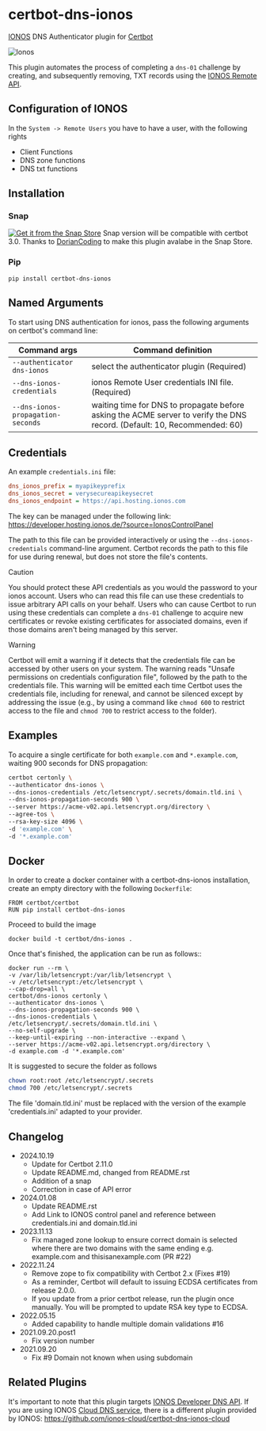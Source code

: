 # certbot-dns-ionos

[IONOS](https://www.ionos.de/) DNS Authenticator plugin for [Certbot](https://certbot.eff.org/)

![Ionos](https://www.ionos.co.uk/newsroom/wp-content/uploads/sites/7/2021/12/LOGO_IONOS_Blue_RGB-1.png)

This plugin automates the process of completing a ``dns-01`` challenge by
creating, and subsequently removing, TXT records using the [IONOS Remote API](https://developer.hosting.ionos.com/docs/dns).

## Configuration of IONOS

In the `System -> Remote Users` you have to have a user, with the following rights

- Client Functions
- DNS zone functions
- DNS txt functions

## Installation

### Snap

[![Get it from the Snap Store](https://snapcraft.io/static/images/badges/en/snap-store-black.svg)](https://snapcraft.io/certbot-dns-ionos)
Snap version will be compatible with certbot 3.0. Thanks to [DorianCoding](https://github.com/DorianCoding) to make this plugin avalabe in the Snap Store.

### Pip

`pip install certbot-dns-ionos`

## Named Arguments

To start using DNS authentication for ionos, pass the following arguments on certbot's command line:

| Command args | Command definition |
| --- | --- |
|``--authenticator dns-ionos`` | select the authenticator plugin (Required) |
|``--dns-ionos-credentials`` |ionos Remote User credentials INI file. (Required) |
|``--dns-ionos-propagation-seconds``|waiting time for DNS to propagate before asking the ACME server to verify the DNS record. (Default: 10, Recommended: 60) |

## Credentials

An example ``credentials.ini`` file:

```ini
dns_ionos_prefix = myapikeyprefix
dns_ionos_secret = verysecureapikeysecret
dns_ionos_endpoint = https://api.hosting.ionos.com
```

The key can be managed under the following link:  <https://developer.hosting.ionos.de/?source=IonosControlPanel>

The path to this file can be provided interactively or using the
`--dns-ionos-credentials` command-line argument. Certbot
records the path to this file for use during renewal, but does not store the file's contents.

> [!CAUTION]
> You should protect these API credentials as you would the
password to your ionos account. Users who can read this file can use these credentials to issue arbitrary API calls
on your behalf. Users who can cause Certbot to run using these credentials can complete a ``dns-01`` challenge
to acquire new certificates or revoke existing certificates for associated domains, even if those domains aren't
being managed by this server.

> [!WARNING]
> Certbot will emit a warning if it detects that the credentials file can be accessed by other users on your system.
The warning reads "Unsafe permissions on credentials configuration file", followed by the path to the
credentials file. This warning will be emitted each time Certbot uses the credentials file, including for renewal,
and cannot be silenced except by addressing the issue (e.g., by using a command like ``chmod 600`` to 
restrict access to the file and ``chmod 700`` to restrict access to the folder).

## Examples

To acquire a single certificate for both ``example.com`` and
``*.example.com``, waiting 900 seconds for DNS propagation:

```bash
certbot certonly \
--authenticator dns-ionos \
--dns-ionos-credentials /etc/letsencrypt/.secrets/domain.tld.ini \
--dns-ionos-propagation-seconds 900 \
--server https://acme-v02.api.letsencrypt.org/directory \
--agree-tos \
--rsa-key-size 4096 \
-d 'example.com' \
-d '*.example.com'
```

## Docker

In order to create a docker container with a certbot-dns-ionos installation,
create an empty directory with the following ``Dockerfile``:

```docker
FROM certbot/certbot
RUN pip install certbot-dns-ionos
```

Proceed to build the image

```docker
docker build -t certbot/dns-ionos .
```

Once that's finished, the application can be run as follows::

```docker
docker run --rm \
-v /var/lib/letsencrypt:/var/lib/letsencrypt \
-v /etc/letsencrypt:/etc/letsencrypt \
--cap-drop=all \
certbot/dns-ionos certonly \
--authenticator dns-ionos \
--dns-ionos-propagation-seconds 900 \
--dns-ionos-credentials \
/etc/letsencrypt/.secrets/domain.tld.ini \
--no-self-upgrade \
--keep-until-expiring --non-interactive --expand \
--server https://acme-v02.api.letsencrypt.org/directory \
-d example.com -d '*.example.com'
```

It is suggested to secure the folder as follows

```bash
chown root:root /etc/letsencrypt/.secrets
chmod 700 /etc/letsencrypt/.secrets
```

The file 'domain.tld.ini' must be replaced with the version of the example 'credentials.ini' adapted to your provider.

## Changelog

- 2024.10.19
  - Update for Certbot 2.11.0
  - Update README.md, changed from README.rst
  - Addition of a snap
  - Correction in case of API error
- 2024.01.08
  - Update README.rst
  - Add Link to IONOS control panel and reference between credentials.ini and domain.tld.ini
- 2023.11.13
  - Fix managed zone lookup to ensure correct domain is selected where there are two domains with the same ending e.g. example.com and thisisanexample.com (PR #22)
- 2022.11.24
  - Remove zope to fix compatibility with Certbot 2.x (Fixes #19)
  - As a reminder, Certbot will default to issuing ECDSA certificates from release 2.0.0.
  - If you update from a prior certbot release, run the plugin once manually. You will be prompted to update RSA key type to ECDSA.
- 2022.05.15
  - Added capability to handle multiple domain validations #16
- 2021.09.20.post1
  - Fix version number
- 2021.09.20
  - Fix #9 Domain not known when using subdomain

## Related Plugins

It's important to note that this plugin targets [IONOS Developer DNS API](https://developer.hosting.ionos.com/docs/dns>).
If you are using IONOS [Cloud DNS service](https://cloud.ionos.com/network/cloud-dns>),
there is a different plugin provided by IONOS: <https://github.com/ionos-cloud/certbot-dns-ionos-cloud>